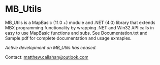 MB_Utils
=======

MB_Utils is a MapBasic (11.0 +) module and .NET (4.0) library that extends MBX programming functionality by wrapping .NET and Win32 API calls in easy to use MapBasic functions and subs. See Documentation.txt and Sample.pdf for complete documentation and usage exmaples.

*Active development on MB_Utils has ceased.*

Contact:
matthew.callahan@outlook.com
